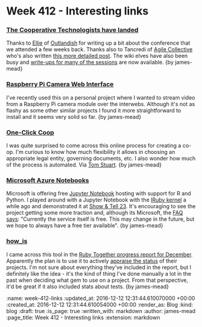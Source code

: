 Week 412 - Interesting links
============================

### [The Cooperative Technologists have landed](http://outlandish.com/blog/the-cooperative-technologists-have-landed/)

Thanks to [Ellie][] of [Outlandish][] for writing up a bit about the conference that we attended a few weeks back. Thanks also to Tancredi of [Agile Collective][] who's also written [this more detailed post][agile-coop-writeup]. The wiki elves have also been busy and [write-ups for many of the sessions][cotech-wiki] are now available. {by james-mead}

[Ellie]: http://outlandish.com/about/#ellie-harries
[Outlandish]: http://outlandish.com/
[Agile Collective]: https://agile.coop/
[agile-coop-writeup]: https://agile.coop/blog/co-operative-technologists-aka-megazord-first-conference
[cotech-wiki]: https://wiki.coops.tech/wiki/Main_Page#Wortley_Hall_2016


### [Raspberry Pi Camera Web Interface](http://elinux.org/RPi-Cam-Web-Interface)

I've recently used this on a personal project where I wanted to stream video from a Raspberry Pi camera module over the interwebs. Although it's not as flashy as some other similar projects I found it more straightforward to install and it seems very solid so far. {by james-mead}


### [One-Click Coop](http://create.oneclick.uk.coop/coops/intro)

I was quite surprised to come across this online process for creating a co-op. I'm curious to know how much flexibility it allows in choosing an appropriate legal entity, governing documents, etc. I also wonder how much of the process is automated. Via [Tom Stuart][]. {by james-mead}

[Tom Stuart]: http://codon.com/


### [Microsoft Azure Notebooks](https://notebooks.azure.com/)

Microsoft is offering free [Jupyter Notebook][jupyter] hosting with support for R and Python. I played around with a Jupyter Notebook with the [IRuby kernel][iruby] a while ago and demonstrated it at [Show & Tell 23][jupyteriruby]. It's encouraging to see the project getting some more traction and, although its Microsoft, the [FAQ says][azure-faq]: "Currently the service itself is free. This may change in the future, but we hope to always have a free tier available". {by james-mead}

[jupyter]: http://jupyter.org/
[jupyteriruby]: /show-and-tell-23#jupyteriruby
[iruby]: https://github.com/SciRuby/iruby
[azure-faq]: https://notebooks.azure.com/faq


### [how_is](https://github.com/how-is/how_is)

I came across this tool in the [Ruby Together progress report for December][]. Apparently the plan is to use it to actively [appraise the status][example-how-is-report] of their projects. I'm not sure about everything they've included in the report, but I definitely like the idea - it's the kind of thing I've done manually a lot in the past when deciding what gem to use on a project. From that perspective, it'd be great if it also included stats about tests. {by james-mead}

[Ruby Together progress report for December]: https://rubytogether.org/news/2016-11-30-november-2016-monthly-update
[example-how-is-report]: https://how-is.github.io/how-is-rubygems/2016/12/01/report.html


:name: week-412-links
:updated_at: 2016-12-12 12:31:44.610070000 +00:00
:created_at: 2016-12-12 12:31:44.610054000 +00:00
:render_as: Blog
:kind: blog
:draft: true
:is_page: true
:written_with: markdown
:author: james-mead
:page_title: Week 412 - Interesting links
:extension: markdown
